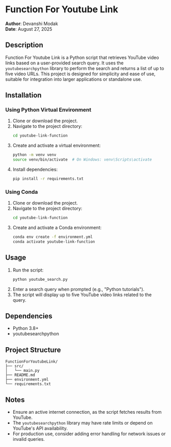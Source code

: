 # Function For Youtube Link

**Author**: Devanshi Modak\
**Date**: August 27, 2025

## Description
Function For Youtube Link is a Python script that retrieves YouTube video links based on a user-provided search query. It uses the `youtubesearchpython` library to perform the search and returns a list of up to five video URLs. This project is designed for simplicity and ease of use, suitable for integration into larger applications or standalone use.

## Installation

### Using Python Virtual Environment
1. Clone or download the project.
2. Navigate to the project directory:
    ```bash
    cd youtube-link-function
    ```
3. Create and activate a virtual environment:
    ```bash
    python -m venv venv
    source venv/bin/activate  # On Windows: venv\Scripts\activate
    ```
4. Install dependencies:
    ```bash
    pip install -r requirements.txt
    ```

### Using Conda
1. Clone or download the project.
2. Navigate to the project directory:
    ```bash
    cd youtube-link-function
    ```
3. Create and activate a Conda environment:
    ```bash
    conda env create -f environment.yml
    conda activate youtube-link-function
    ```

## Usage
1. Run the script:
    ```bash
    python youtube_search.py
    ```
2. Enter a search query when prompted (e.g., "Python tutorials").
3. The script will display up to five YouTube video links related to the query.

## Dependencies
- Python 3.8+
- youtubesearchpython

## Project Structure
```
FunctionForYoutubeLink/
├── src/
│   └── main.py
├── README.md
├── environment.yml
└── requirements.txt

```

## Notes
- Ensure an active internet connection, as the script fetches results from YouTube.
- The `youtubesearchpython` library may have rate limits or depend on YouTube's API availability.
- For production use, consider adding error handling for network issues or invalid queries.
